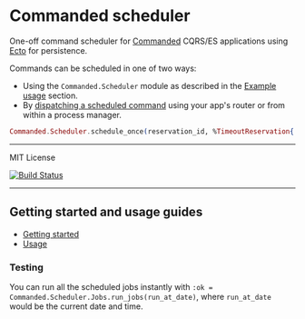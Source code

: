 # Commanded scheduler

One-off command scheduler for [Commanded](https://github.com/commanded/commanded) CQRS/ES applications using [Ecto](https://github.com/elixir-ecto/ecto) for persistence.

Commands can be scheduled in one of two ways:

- Using the `Commanded.Scheduler` module as described in the [Example usage](guides/Usage.md#usage) section.
- By [dispatching a scheduled command](guides/Usage.md#dispatch-a-scheduled-command) using your app's router or from within a process manager.

```elixir
Commanded.Scheduler.schedule_once(reservation_id, %TimeoutReservation{..}, ~N[2020-01-01 12:00:00])
```

---

MIT License

[![Build Status](https://travis-ci.org/commanded/commanded-scheduler.svg?branch=master)](https://travis-ci.org/commanded/commanded-scheduler)

---

## Getting started and usage guides

- [Getting started](guides/Getting%20Started.md)
- [Usage](guides/Usage.md)

### Testing

You can run all the scheduled jobs instantly with `:ok = Commanded.Scheduler.Jobs.run_jobs(run_at_date)`, where `run_at_date` would be the current date and time.
